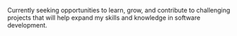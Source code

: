 Currently seeking opportunities to learn, grow, and contribute to challenging projects that will help expand my skills and knowledge in software development.

